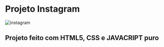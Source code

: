 # Projeto Instagram
![instagram](https://github.com/YanzinhoCaue/PROJETO-INSTAGRAM/assets/127339610/7058920c-e6ac-402b-b356-886d079f1d78)
## Projeto feito com HTML5, CSS e JAVACRIPT puro
